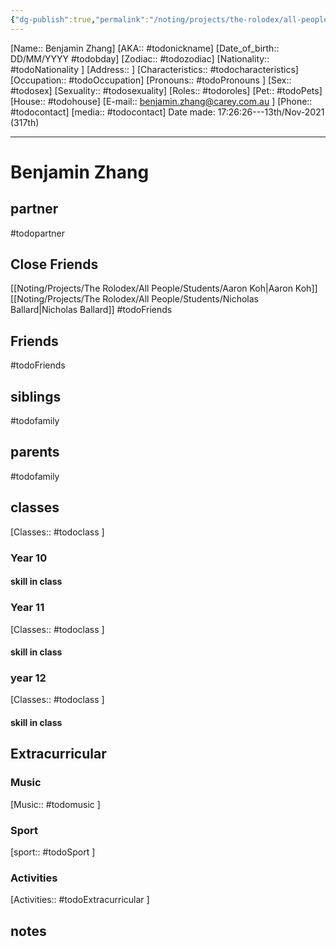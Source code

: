 ```yaml
---
{"dg-publish":true,"permalink":"/noting/projects/the-rolodex/all-people/students/benjamin-zhang/","dgHomeLink":true,"dgPassFrontmatter":false}
---
```


[Name:: Benjamin Zhang]
[AKA:: #todonickname]
[Date_of_birth:: DD/MM/YYYY #todobday] 
[Zodiac:: #todozodiac] 
[Nationality:: #todoNationality ]
[Address:: ]
[Characteristics::  #todocharacteristics]
[Occupation:: #todoOccupation]
[Pronouns:: #todoPronouns ]
[Sex:: #todosex]
[Sexuality:: #todosexuality]
[Roles:: #todoroles]
[Pet:: #todoPets]
[House:: #todohouse]
[E-mail:: <benjamin.zhang@carey.com.au> ]
[Phone:: #todocontact]
[media:: #todocontact]
Date made: 17:26:26---13th/Nov-2021 (317th) 

---
# Benjamin Zhang
## partner
#todopartner
## Close Friends
[[Noting/Projects/The Rolodex/All People/Students/Aaron Koh|Aaron Koh]]
[[Noting/Projects/The Rolodex/All People/Students/Nicholas Ballard|Nicholas Ballard]]
#todoFriends
## Friends
#todoFriends
## siblings
#todofamily
## parents
#todofamily
## classes
[Classes:: #todoclass ]
### Year 10
#### skill in class
### Year 11
[Classes:: #todoclass ]
#### skill in class
### year 12
[Classes:: #todoclass ]
#### skill in class
## Extracurricular
### Music
[Music:: #todomusic ]
### Sport
[sport:: #todoSport ]
### Activities
[Activities:: #todoExtracurricular ]
## notes
